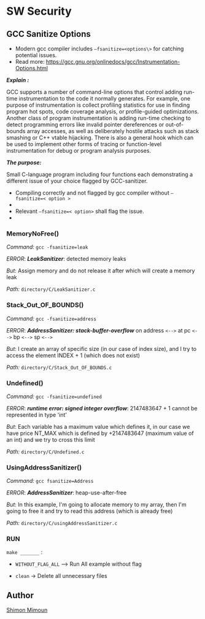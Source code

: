 # SW Security

  
  
  
  
  



##  GCC Sanitize Options

- Modern gcc compiler includes `–fsanitize=<options\>` for catching potential issues.
- Read more: https://gcc.gnu.org/onlinedocs/gcc/Instrumentation-Options.html

***Explain :*** 

GCC supports a number of command-line options that control adding run-time instrumentation to the code it normally generates. For example, one purpose of instrumentation is collect profiling statistics for use in finding program hot spots, code coverage analysis, or profile-guided optimizations. Another class of program instrumentation is adding run-time checking to detect programming errors like invalid pointer dereferences or out-of-bounds array accesses, as well as deliberately hostile attacks such as stack smashing or C++ vtable hijacking. There is also a general hook which can be used to implement other forms of tracing or function-level instrumentation for debug or program analysis purposes.

***The purpose:*** 

Small C-language program including four functions each demonstrating a different issue of your choice flagged by GCC-sanitizer.

 - Compiling correctly and not flagged by gcc compiler without `–fsanitize=< option >`
 - 
- Relevant `–fsanitize=< option>` shall flag the issue.
- 
###  MemoryNoFree()

*Command:* `gcc -fsanitize=leak`

*ERROR*: ***LeakSanitizer***: detected memory leaks

*But*: Assign memory and do not release it after which will create a memory leak

*Path:* `directory/C/LeakSanitizer.c`

### Stack_Out_OF_BOUNDS()

*Command:* `gcc -fsanitize=address`

*ERROR*: ***AddressSanitizer: stack-buffer-overflow*** on address `<-->`  at pc `<-->` bp `<-->`  sp `<-->`

*But*: I create an array of specific size (in our case of index size), and I try to access the element INDEX + 1 (which does not exist)

*Path:* `directory/C/Stack_Out_OF_BOUNDS.c`

### Undefined()

*Command:* `gcc -fsanitize=undefined`

*ERROR*: ***runtime error: signed integer overflow***: 2147483647 + 1 cannot be represented in type 'int'

*But*: Each variable has a maximum value which defines it, in our case we have price NT_MAX which is defined by +2147483647 (maximum value of an int) and we try to cross this limit

*Path:* `directory/C/Undefined.c`

### UsingAddressSanitizer()

*Command:* `gcc fsanitize=Address`

*ERROR*: ***AddressSanitizer***: heap-use-after-free

*But*: In this example, I'm going to allocate memory to my array, then I'm going to free it and try to read this address (which is already free)

*Path:* `directory/C/usingAddressSanitizer.c`

### RUN

`make _______` :

- `WITHOUT_FLAG_ALL` --> Run All example without flag 

- `clean` -> Delete all unnecessary files




## Author 
[Shimon Mimoun](https://www.linkedin.com/in/shimonmimoun/)